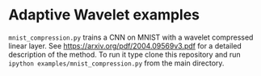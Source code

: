 # Adaptive Wavelet examples
```mnist_compression.py``` trains a CNN on MNIST with a wavelet
compressed linear layer. See https://arxiv.org/pdf/2004.09569v3.pdf
for a detailed description of the method.
To run it type clone this repository and run ```ipython examples/mnist_compression.py```
from the main directory.